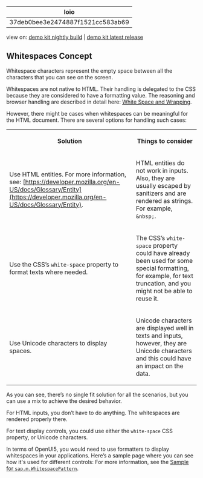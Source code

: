 <!-- loio37deb0bee3e2474887f1521cc583ab69 -->

| loio |
| -----|
| 37deb0bee3e2474887f1521cc583ab69 |

<div id="loio">

view on: [demo kit nightly build](https://openui5nightly.hana.ondemand.com/#/topic/37deb0bee3e2474887f1521cc583ab69) | [demo kit latest release](https://openui5.hana.ondemand.com/#/topic/37deb0bee3e2474887f1521cc583ab69)</div>

## Whitespaces Concept

Whitespace characters represent the empty space between all the characters that you can see on the screen.

Whitespaces are not native to HTML. Their handling is delegated to the CSS because they are considered to have a formatting value. The reasoning and browser handling are described in detail here: [White Space and Wrapping](https://www.w3.org/TR/css-text-3/#white-space-property).

However, there might be cases when whitespaces can be meaningful for the HTML document. There are several options for handling such cases:


<table>
<tr>
<th>

Solution



</th>
<th>

Things to consider



</th>
</tr>
<tr>
<td>

Use HTML entities. For more information, see: [https://developer.mozilla.org/en-US/docs/Glossary/Entity](https://developer.mozilla.org/en-US/docs/Glossary/Entity).



</td>
<td>

HTML entities do not work in inputs. Also, they are usually escaped by sanitizers and are rendered as strings. For example, `&nbsp;`.



</td>
</tr>
<tr>
<td>

Use the CSS’s `white-space` property to format texts where needed.



</td>
<td>

The CSS’s `white-space` property could have already been used for some special formatting, for example, for text truncation, and you might not be able to reuse it.



</td>
</tr>
<tr>
<td>

Use Unicode characters to display spaces.



</td>
<td>

Unicode characters are displayed well in texts and inputs, however, they are Unicode characters and this could have an impact on the data.



</td>
</tr>
</table>

As you can see, there’s no single fit solution for all the scenarios, but you can use a mix to achieve the desired behavior.

For HTML inputs, you don’t have to do anything. The whitespaces are rendered properly there.

For text display controls, you could use either the `white-space` CSS property, or Unicode characters.

In terms of OpenUI5, you would need to use formatters to display whitespaces in your applications. Here’s a sample page where you can see how it's used for different controls: For more information, see the [Sample for `sap.m.WhitespacePattern`](https://openui5.hana.ondemand.com/#/entity/sap.m.WhitespacePattern). 


